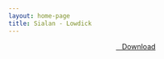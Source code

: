 ```yaml
---
layout: home-page
title: Sialan - Lowdick
---
```


<center>
<a href="https://drive.google.com/uc?authuser=0&id=1iWWluN2D8Vnk4AkWYjWiuHfIfAz4QxIy&export=download" ><i class="fa fa-caret-down" aria-hidden="true"></i>&nbsp; &nbsp;Download</a>
</center>
